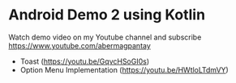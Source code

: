 # Android Demo 2 using Kotlin
Watch demo video on my Youtube channel and subscribe https://www.youtube.com/abermagpantay
- Toast (https://youtu.be/GqvcHSoGI0s)
- Option Menu Implementation (https://youtu.be/HWtloLTdmVY)
